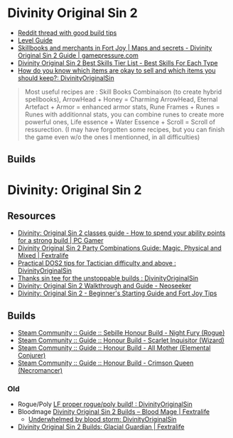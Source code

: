 # Divinity Original Sin 2

- [Reddit thread with good build tips](https://www.reddit.com/r/DivinityOriginalSin/s/LEzlr4oPsW)
- [Level Guide](https://steamcommunity.com/sharedfiles/filedetails/?id=1139237003)
- [Skillbooks and merchants in Fort Joy | Maps and secrets - Divinity Original Sin 2 Guide | gamepressure.com](https://guides.gamepressure.com/originalsinII/guide.asp?ID=41501)
- [Divinity Original Sin 2 Best Skills Tier List - Best Skills For Each Type](https://rankedboost.com/divinity-original-sin-2/best-skills-tier-list/)
- [How do you know which items are okay to sell and which items you should keep?: DivinityOriginalSin](https://www.reddit.com/r/DivinityOriginalSin/comments/7oc28x/how_do_you_know_which_items_are_okay_to_sell_and/)

> Most useful recipes are : Skill Books Combinaison (to create hybrid spellbooks), ArrowHead + Honey = Charming ArrowHead, Eternal Artefact + Armor = enhanced armor stats, Rune Frames + Runes = Runes with additionnal stats, you can combine runes to create more powerful ones, Life essence + Water Essence + Scroll = Scroll of ressurection. (I may have forgotten some recipes, but you can finish the game even w/o the ones I mentionned, in all difficulties)

## Builds

# Divinity: Original Sin 2

## Resources

- [Divinity: Original Sin 2 classes guide - How to spend your ability points for a strong build | PC Gamer](https://www.pcgamer.com/divinity-original-sin-2-build-guide/)
- [Divinity Original Sin 2 Party Combinations Guide: Magic, Physical and Mixed | Fextralife](https://fextralife.com/divinity-original-sin-2-party-combinations-guide-magic-physical-and-mixed/)
- [Practical DOS2 tips for Tactician difficulty and above : DivinityOriginalSin](https://www.reddit.com/r/DivinityOriginalSin/comments/arzhnr/practical_dos2_tips_for_tactician_difficulty_and/)
- [Thanks sin tee for the unstoppable builds : DivinityOriginalSin](https://www.reddit.com/r/DivinityOriginalSin/comments/8kf3k2/thanks_sin_tee_for_the_unstoppable_builds/)
- [Divinity: Original Sin 2 Walkthrough and Guide - Neoseeker](https://www.neoseeker.com/divinity-original-sin-ii/walkthrough)
- [Divinity: Original Sin 2 - Beginner's Starting Guide and Fort Joy Tips](https://www.pcinvasion.com/divinity-original-sin-2-starting-guide-beginners-tips/)

## Builds

- [Steam Community :: Guide :: Sebille Honour Build - Night Fury (Rogue)](https://steamcommunity.com/sharedfiles/filedetails/?id=1173316614)
- [Steam Community :: Guide :: Honour Build - Scarlet Inquisitor (Wizard)](https://steamcommunity.com/sharedfiles/filedetails/?id=1179854587)
- [Steam Community :: Guide :: Honour Build - All Mother (Elemental Conjurer)](https://steamcommunity.com/sharedfiles/filedetails/?id=1518303306)
- [Steam Community :: Guide :: Honour Build - Crimson Queen (Necromancer)](https://steamcommunity.com/sharedfiles/filedetails/?id=1179657481)

### Old

- Rogue/Poly [LF proper rogue/poly build! : DivinityOriginalSin](https://www.reddit.com/r/DivinityOriginalSin/comments/711h1j/lf_proper_roguepoly_build/)
- Bloodmage [Divinity Original Sin 2 Builds – Blood Mage | Fextralife](https://fextralife.com/divinity-original-sin-2-builds-blood-mage/)
	- [Underwhelmed by blood storm: DivinityOriginalSin](https://www.reddit.com/r/DivinityOriginalSin/comments/l15pm8/underwhelmed_by_blood_storm/)
- [Divinity Original Sin 2 Builds: Glacial Guardian | Fextralife](https://fextralife.com/divinity-original-sin-2-builds-glacial-guardian/)